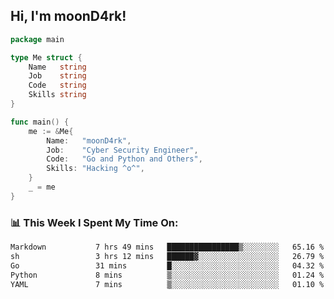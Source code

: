 <h2> Hi, I'm moonD4rk!</h2>

```go
package main

type Me struct {
	Name   string
	Job    string
	Code   string
	Skills string
}

func main() {
	me := &Me{
		Name:   "moonD4rk",
		Job:    "Cyber Security Engineer",
		Code:   "Go and Python and Others",
		Skills: "Hacking ^o^",
	}
	_ = me
}
```

<h3>📊 This Week I Spent My Time On:</h3>
<!-- <img align='right' src="https://github-readme-stats.vercel.app/api?username=moond4rk&show_icons=true&theme=radical", width="300" height="150"> -->

<!--START_SECTION:waka-->

```txt
Markdown           7 hrs 49 mins   ████████████████▒░░░░░░░░   65.16 %
sh                 3 hrs 12 mins   ██████▓░░░░░░░░░░░░░░░░░░   26.79 %
Go                 31 mins         █░░░░░░░░░░░░░░░░░░░░░░░░   04.32 %
Python             8 mins          ▒░░░░░░░░░░░░░░░░░░░░░░░░   01.24 %
YAML               7 mins          ▒░░░░░░░░░░░░░░░░░░░░░░░░   01.10 %
```

<!--END_SECTION:waka-->

